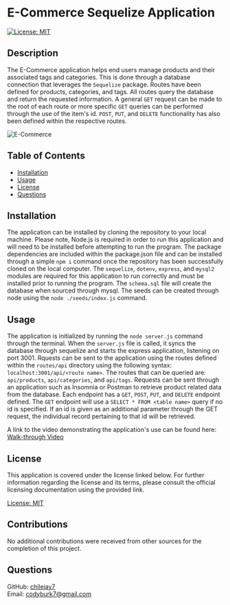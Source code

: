 # E-Commerce Sequelize Application

[![License: MIT](https://img.shields.io/badge/License-MIT-green.svg)](https://opensource.org/licenses/MIT)

## Description

The E-Commerce application helps end users manage products and their associated tags and categories.  This is done through a database connection that leverages the `Sequelize` package.  Routes have been defined for products, categories, and tags.  All routes query the database and return the requested information.  A general `GET` request can be made to the root of each route or more specific `GET` queries can be performed through the use of the item's id.  `POST`, `PUT`, and `DELETE` functionality has also been defined within the respective routes.

![E-Commerce](./assets/E-Commerce%20Application.gif)

## Table of Contents 

- [Installation](#installation)  
- [Usage](#usage)  
- [License](#license)
- [Questions](#questions)  
      
    
## Installation

The application can be installed by cloning the repository to your local machine.  Please note, Node.js is required in order to run this application and will need to be installed before attempting to run the program.  The package dependencies are included within the package.json file and can be installed through a simple `npm i` command once the repository has been successfully cloned on the local computer.  The `sequelize`, `dotenv`, `express`, and `mysql2` modules are required for this application to run correctly and must be installed prior to running the program.  The `schema.sql` file will create the database when sourced through mysql.  The seeds can be created through node using the `node ./seeds/index.js` command.

## Usage

The application is initialized by running the `node server.js` command through the terminal.  When the `server.js` file is called, it syncs the database through sequelize and starts the express application, listening on port 3001.  Rquests can be sent to the application using the routes defined within the `routes/api` directory using the following syntax: `localhost:3001/api/<route name>`.  The routes that can be queried are: `api/products`, `api/categories`, and `api/tags`.  Requests can be sent through an application such as Insomnia or Postman to retrieve product related data from the database.  Each endpoint has a `GET`, `POST`, `PUT`, and `DELETE` endpoint defined.  The `GET` endpoint will use a `SELECT * FROM <table name>` query if no id is specified.  If an id is given as an additional parameter through the GET request, the individual record pertaining to that id will be retrieved.

A link to the video demonstrating the application's use can be found here: [Walk-through Video](https://drive.google.com/file/d/1RK48o8reBAdbbtTA0LLLIkgNup_oXJcA/view)

## License

This application is covered under the license linked below.  For further information regarding the license and its terms, please consult the official licensing documentation using the provided link.

[License: MIT](https://opensource.org/licenses/MIT)

## Contributions

No additional contributions were received from other sources for the completion of this project.

## Questions
  
GitHub: [chilejay7](https://github.com/chilejay7?tab=repositories)  
Email: codyburk7@gmail.com

